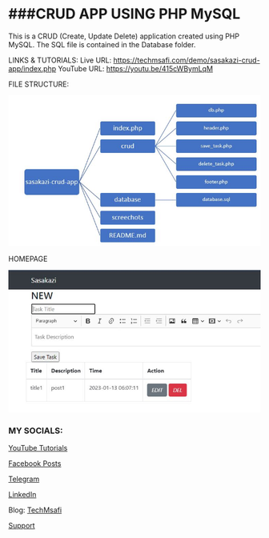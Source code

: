 # ###CRUD APP USING PHP MySQL

This is a CRUD (Create, Update Delete) application created using PHP MySQL. The SQL file is contained in the Database folder. 

LINKS & TUTORIALS:
Live URL: https://techmsafi.com/demo/sasakazi-crud-app/index.php
YouTube URL: https://youtu.be/415cWBymLqM 

FILE STRUCTURE:

![Project Structure](https://github.com/fredkiptui/sasakazi-crud-app/blob/main/screenshots/Project_structure.JPG)

HOMEPAGE

![HOMEPAGE](https://github.com/fredkiptui/sasakazi-crud-app/blob/main/screenshots/homepage.JPG)

### MY SOCIALS:

[YouTube Tutorials](https://youtube.com/c/TechMsafi) 

[Facebook Posts](https://facebook.com/techmsafi)

[Telegram](https://t.me/techmsafi)

[LinkedIn](https://www.linkedin.com/in/fredkiptui/) 

Blog: [TechMsafi](https://techmsafi.com)

[Support](https://www.paypal.com/donate/?hosted_button_id=FCG3PGKHDLAVY)

